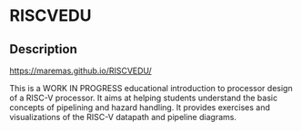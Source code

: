 # RISCVEDU

## Description
https://maremas.github.io/RISCVEDU/

This is a WORK IN PROGRESS educational introduction to processor design of a RISC-V processor. It aims at helping students understand the basic concepts of pipelining and hazard handling. It provides exercises and visualizations of the RISC-V datapath and pipeline diagrams.
